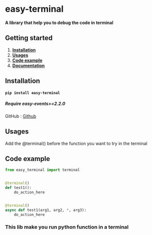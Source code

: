 # easy-terminal

**A library that help you to debug the code in terminal**

## Getting started

1. [**Installation**](#installation)
2. [**Usages**](#usages)
3. [**Code example**](#code-example)
4. [**Documentation**](#documentation)

## Installation

#### `pip install easy-terminal`

##### Require easy-events>=2.2.0

GitHub : [Github](https://github.com/ThePhoenix78/easy-debug)


## Usages

Add the @terminal() before the function you want to try in the terminal

## Code example

```py
from easy_terminal import terminal


@terminal()
def test1():
	do_action_here


@terminal()
async def test1(arg1, arg2, *, arg3):
	do_action_here

```

### This lib make you run python function in a terminal
